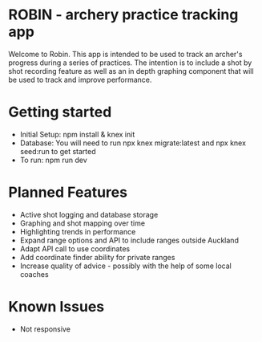 # ROBIN - archery practice tracking app
Welcome to Robin. This app is intended to be used to track an archer's progress during a series of practices. The intention is to include a shot by shot recording feature as well as an in depth graphing component that will be used to track and improve performance.


# Getting started
* Initial Setup: npm install & knex init
* Database: You will need to run npx knex migrate:latest and npx knex seed:run to get started
* To run: npm run dev


# Planned Features
* Active shot logging and database storage
* Graphing and shot mapping over time
* Highlighting trends in performance
* Expand range options and API to include ranges outside Auckland
* Adapt API call to use coordinates
* Add coordinate finder ability for private ranges
* Increase quality of advice - possibly with the help of some local coaches

# Known Issues
* Not responsive